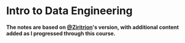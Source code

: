 # Intro to Data Engineering

**The notes are based on [@Ziritrion](https://github.com/ziritrion)'s version, with additional content added as I progressed through this course.**

